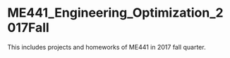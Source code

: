 # ME441_Engineering_Optimization_2017Fall
This includes projects and homeworks of ME441 in 2017 fall quarter.

